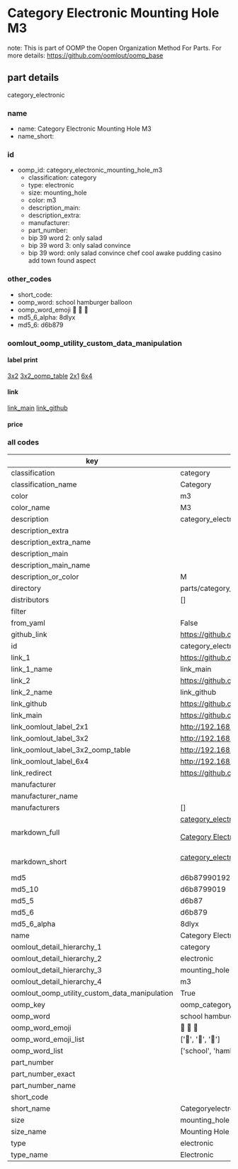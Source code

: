 # Category Electronic Mounting Hole M3  

note: This is part of OOMP the Oopen Organization Method For Parts. For more details: https://github.com/oomlout/oomp_base

##  part details
  



category_electronic



### name
* name: Category Electronic Mounting Hole M3
* name_short: 
### id
* oomp_id: category_electronic_mounting_hole_m3
  * classification: category
  * type: electronic
  * size: mounting_hole
  * color: m3
  * description_main: 
  * description_extra: 
  * manufacturer: 
  * part_number: 
  * bip 39 word 2: only salad
  * bip 39 word 3: only salad convince
  * bip 39 word: only salad convince chef cool awake pudding casino add town found aspect

### other_codes
* short_code: 
* oomp_word: school hamburger balloon
* oomp_word_emoji :school: :hamburger: :balloon:
* md5_6_alpha: 8dlyx
* md5_6: d6b879






### oomlout_oomp_utility_custom_data_manipulation
#### label print
[3x2](http://192.168.1.245:1112/?label=oomp%208dlyx)
[3x2_oomp_table](http://192.168.1.108:1112/?label=oomp%208dlyx)
[2x1](http://192.168.1.242:1112/?label=oomp%208dlyx)
[6x4](http://192.168.1.55:1112/?label=oomp%208dlyx)    

#### link

[link_main](https://github.com/oomlout/oomlout_oomp_version_1_messy/tree/main/parts/category_electronic_mounting_hole_m3) [link_github](https://github.com/oomlout/oomlout_oomp_version_1_messy/tree/main/parts/category_electronic_mounting_hole_m3)                             

#### price







### all codes 
| key | value |  
| --- | --- |  
| classification | category |  
| classification_name | Category |  
| color | m3 |  
| color_name | M3 |  
| description | category_electronic |  
| description_extra |  |  
| description_extra_name |  |  
| description_main |  |  
| description_main_name |  |  
| description_or_color | M  |  
| directory | parts/category_electronic_mounting_hole_m3 |  
| distributors | [] |  
| filter |  |  
| from_yaml | False |  
| github_link | https://github.com/oomlout/oomlout_oomp_part_src/tree/main/parts/category_electronic_mounting_hole_m3 |  
| id | category_electronic_mounting_hole_m3 |  
| link_1 | https://github.com/oomlout/oomlout_oomp_version_1_messy/tree/main/parts/category_electronic_mounting_hole_m3 |  
| link_1_name | link_main |  
| link_2 | https://github.com/oomlout/oomlout_oomp_version_1_messy/tree/main/parts/category_electronic_mounting_hole_m3 |  
| link_2_name | link_github |  
| link_github | https://github.com/oomlout/oomlout_oomp_version_1_messy/tree/main/parts/category_electronic_mounting_hole_m3 |  
| link_main | https://github.com/oomlout/oomlout_oomp_version_1_messy/tree/main/parts/category_electronic_mounting_hole_m3 |  
| link_oomlout_label_2x1 | http://192.168.1.242:1112/?label=oomp%208dlyx |  
| link_oomlout_label_3x2 | http://192.168.1.245:1112/?label=oomp%208dlyx |  
| link_oomlout_label_3x2_oomp_table | http://192.168.1.108:1112/?label=oomp%208dlyx |  
| link_oomlout_label_6x4 | http://192.168.1.55:1112/?label=oomp%208dlyx |  
| link_redirect | https://github.com/oomlout/oomlout_oomp_version_1_messy/tree/main/parts/category_electronic_mounting_hole_m3 |  
| manufacturer |  |  
| manufacturer_name |  |  
| manufacturers | [] |  
| markdown_full | [category_electronic_mounting_hole_m3](none)<br>[](none)<br>[Category Electronic Mounting Hole M3](none)<br><br> |  
| markdown_short | [category_electronic_mounting_hole_m3](none)<br><br> |  
| md5 | d6b87990192375a44097e2745f2f94d8 |  
| md5_10 | d6b8799019 |  
| md5_5 | d6b87 |  
| md5_6 | d6b879 |  
| md5_6_alpha | 8dlyx |  
| name | Category Electronic Mounting Hole M3 |  
| oomlout_detail_hierarchy_1 | category |  
| oomlout_detail_hierarchy_2 | electronic |  
| oomlout_detail_hierarchy_3 | mounting_hole |  
| oomlout_detail_hierarchy_4 | m3 |  
| oomlout_oomp_utility_custom_data_manipulation | True |  
| oomp_key | oomp_category_electronic_mounting_hole_m3 |  
| oomp_word | school hamburger balloon |  
| oomp_word_emoji | :school: :hamburger: :balloon: |  
| oomp_word_emoji_list | [':school:', ':hamburger:', ':balloon:'] |  
| oomp_word_list | ['school', 'hamburger', 'balloon'] |  
| part_number |  |  
| part_number_exact |  |  
| part_number_name |  |  
| short_code |  |  
| short_name | Categoryelectronic |  
| size | mounting_hole |  
| size_name | Mounting Hole |  
| type | electronic |  
| type_name | Electronic |  
